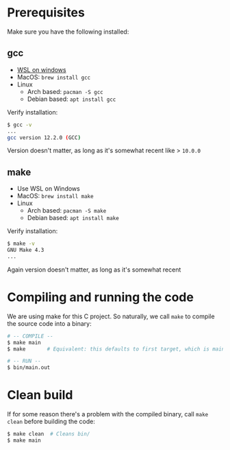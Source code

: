 # Prerequisites
Make sure you have the following installed:

## gcc
- [WSL on windows](https://learn.microsoft.com/en-us/windows/wsl/install)
- MacOS: `brew install gcc`
- Linux
	- Arch based: `pacman -S gcc`
	- Debian based: `apt install gcc`


Verify installation:
```bash
$ gcc -v
...
gcc version 12.2.0 (GCC)
```

Version doesn't matter, as long as it's somewhat recent like > `10.0.0`

## make
- Use WSL on Windows
- MacOS: `brew install make`
- Linux
	- Arch based: `pacman -S make`
	- Debian based: `apt install make`

Verify installation:
```bash
$ make -v
GNU Make 4.3
...
```
Again version doesn't matter, as long as it's somewhat recent


<!-- TODO: Cairo installation -->


# Compiling and running the code

We are using make for this C project. So naturally, we call `make` to compile the source
code into a binary:

```bash
# -- COMPILE --
$ make main
$ make       # Equivalent: this defaults to first target, which is main

# -- RUN --
$ bin/main.out

```

# Clean build

If for some reason there's a problem with the compiled binary, call `make clean` before
building the code:

```bash
$ make clean  # Cleans bin/
$ make main
```



